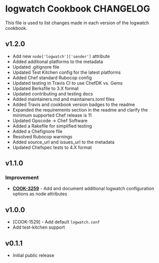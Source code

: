 logwatch Cookbook CHANGELOG
=======================
This file is used to list changes made in each version of the logwatch cookbook.

v1.2.0
------
* Add new `node['logwatch']['sender']` attribute
* Added additional platforms to the metadata
* Updated .gitignore file
* Updated Test Kitchen config for the latest platforms
* Added Chef standard Rubocop config
* Updated testing in Travis CI to use ChefDK vs. Gems
* Updated Berksfile to 3.X format
* Updated contributing and testing docs
* Added maintainers.md and maintainers.toml files
* Added Travis and cookbook version badges to the readme
* Expanded the requirements section in the readme and clarify the minimum supported Chef release is 11
* Updated Opscode -> Chef Software
* Added a Rakefile for simplified testing
* Added a Chefignore file
* Resolved Rubocop warnings
* Added source_url and issues_url to the metadata
* Updated Chefspec tests to 4.X format

v1.1.0
------
### Improvement
- **[COOK-3259](https://tickets.chef.io/browse/COOK-3259)** - Add and document additional logwatch configuration options as node attributes

v1.0.0
------
- [COOK-1529] - Add default `logwatch.conf`
- Add test-kitchen support

v0.1.1
------
- Initial public release
